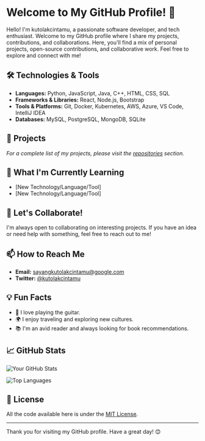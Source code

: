 # Welcome to My GitHub Profile! 👋

Hello! I'm kutolakcintamu, a passionate software developer, and tech enthusiast. Welcome to my GitHub profile where I share my projects, contributions, and collaborations. Here, you'll find a mix of personal projects, open-source contributions, and collaborative work. Feel free to explore and connect with me!

## 🛠️ Technologies & Tools

- **Languages:** Python, JavaScript, Java, C++, HTML, CSS, SQL
- **Frameworks & Libraries:** React, Node.js, Bootstrap
- **Tools & Platforms:** Git, Docker, Kubernetes, AWS, Azure, VS Code, IntelliJ IDEA
- **Databases:** MySQL, PostgreSQL, MongoDB, SQLite

## 🔭 Projects

_For a complete list of my projects, please visit the [repositories](https://github.com/kutolakcintamu?tab=repositories) section._

## 🌱 What I'm Currently Learning

- [New Technology/Language/Tool]
- [New Technology/Language/Tool]

## 🤝 Let's Collaborate!

I'm always open to collaborating on interesting projects. If you have an idea or need help with something, feel free to reach out to me!

## 📫 How to Reach Me

- **Email:** [sayangkutolakcintamu@google.com](mailto:sayangkutolakcintamu@google.com)
- **Twitter:** [@kutolakcintamu](https://twitter.com/kutolakcintamu)

## 💡 Fun Facts

- 🎸 I love playing the guitar.
- 🌍 I enjoy traveling and exploring new cultures.
- 📚 I'm an avid reader and always looking for book recommendations.

## 📈 GitHub Stats

![Your GitHub Stats](https://github-readme-stats.vercel.app/api?username=kutolakcintamu&show_icons=true&theme=radical)

![Top Languages](https://github-readme-stats.vercel.app/api/top-langs/?username=kutolakcintamu&layout=compact&theme=radical)

## 📝 License

All the code available here is under the [MIT License](LICENSE).

---

Thank you for visiting my GitHub profile. Have a great day! 😊

<!---
kutolakcintamu/kutolakcintamu is a ✨ special ✨ repository because its `README.md` (this file) appears on your GitHub profile.
You can click the Preview link to take a look at your changes.
--->
